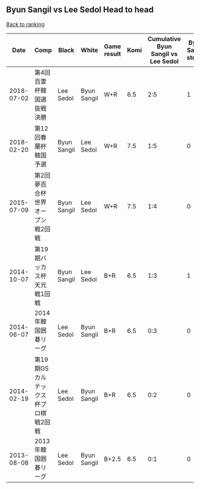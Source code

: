 ## Byun Sangil vs Lee Sedol Head to head

[Back to ranking](../../index.md)




| **Date** | **Comp** | **Black** | **White** | **Game result** | **Komi** | **Cumulative Byun Sangil vs Lee Sedol** | **Byun Sangil streak** | **Lee Sedol streak** | 
| --- | --- | --- | --- | --- | --- | --- | --- | --- |
| 2018-07-02 | 第4回百霊杯韓国選抜戦決勝 | Lee Sedol | Byun Sangil | W+R | 6.5 | 2:5 | 1 | 0 | 
| 2018-02-20 | 第12回春蘭杯韓国予選 | Byun Sangil | Lee Sedol | W+R | 7.5 | 1:5 | 0 | 2 | 
| 2015-07-09 | 第2回夢百合杯世界オープン戦2回戦 | Byun Sangil | Lee Sedol | W+R | 7.5 | 1:4 | 0 | 1 | 
| 2014-10-07 | 第19期バッカス杯天元戦1回戦 | Byun Sangil | Lee Sedol | B+R | 6.5 | 1:3 | 1 | 0 | 
| 2014-06-07 | 2014年韓国囲碁リーグ | Lee Sedol | Byun Sangil | B+R | 6.5 | 0:3 | 0 | 3 | 
| 2014-02-19 | 第19期GSカルテックス杯プロ棋戦2回戦 | Lee Sedol | Byun Sangil | B+R | 6.5 | 0:2 | 0 | 2 | 
| 2013-08-08 | 2013年韓国囲碁リーグ | Lee Sedol | Byun Sangil | B+2.5 | 6.5 | 0:1 | 0 | 1 |




